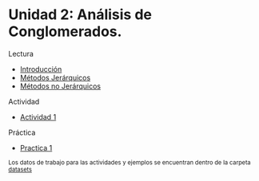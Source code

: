 # Unidad 2: Análisis de Conglomerados.

Lectura
- [Introducción](Introduccion.pdf)
- [Métodos Jerárquicos](Metodos_jerarquicos.pdf)
- [Métodos no Jerárquicos](Metodos_no_jerarquicos.pdf)

Actividad
- [Actividad 1](Actividad%202%20Vestigios%20ceramica.pdf)

Práctica
- [Practica 1](CONGLOMERADOS%20en%20R_2018.pdf)

<sup>Los datos de trabajo para las actividades y ejemplos se encuentran dentro de la carpeta [datasets](datasets)</sup>
